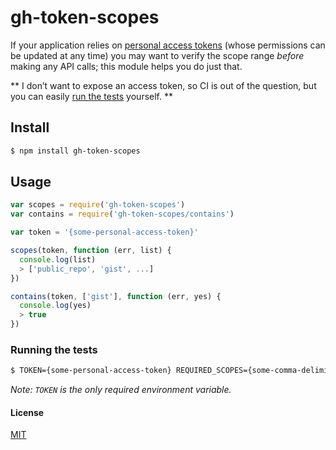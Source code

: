 # gh-token-scopes

If your application relies on [personal access tokens](https://github.com/settings/tokens) (whose permissions can be updated at any time) you may want to verify the scope range *before* making any API calls; this module helps you do just that.

** I don’t want to expose an access token, so CI is out of the question, but you can easily [run the tests](#running-the-tests) yourself. **

## Install

```sh
$ npm install gh-token-scopes
```

## Usage

```js
var scopes = require('gh-token-scopes')
var contains = require('gh-token-scopes/contains')

var token = '{some-personal-access-token}'

scopes(token, function (err, list) {
  console.log(list)
  > ['public_repo', 'gist', ...]
})

contains(token, ['gist'], function (err, yes) {
  console.log(yes)
  > true
})
```

### Running the tests

```sh
$ TOKEN={some-personal-access-token} REQUIRED_SCOPES={some-comma-delimited-list-of-scopes} npm test
```

*Note: `TOKEN` is the only required environment variable.*

#### License

[MIT](http://opensource.org/licenses/MIT)

